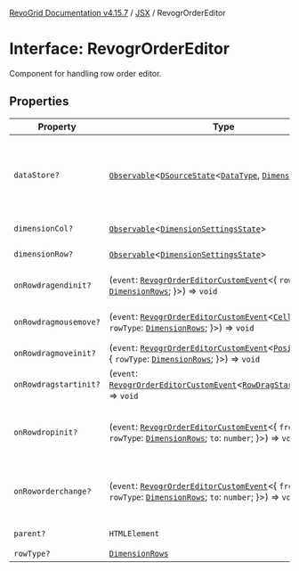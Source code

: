 [RevoGrid Documentation v4.15.7](README.md) / [JSX](Namespace.JSX.md) / RevogrOrderEditor

# Interface: RevogrOrderEditor

Component for handling row order editor.

## Properties

| Property | Type | Description | Defined in |
| ------ | ------ | ------ | ------ |
| `dataStore?` | [`Observable`](TypeAlias.Observable.md)\<[`DSourceState`](TypeAlias.DSourceState.md)\<[`DataType`](TypeAlias.DataType.md), [`DimensionRows`](TypeAlias.DimensionRows.md)\>\> | Static stores, not expected to change during component lifetime | [src/components.d.ts:1998](https://github.com/revolist/revogrid/blob/4b66617ba213e84ecc08d523780ce49415de163a/src/components.d.ts#L1998) |
| `dimensionCol?` | [`Observable`](TypeAlias.Observable.md)\<[`DimensionSettingsState`](Interface.DimensionSettingsState.md)\> | Dimension settings X | [src/components.d.ts:2002](https://github.com/revolist/revogrid/blob/4b66617ba213e84ecc08d523780ce49415de163a/src/components.d.ts#L2002) |
| `dimensionRow?` | [`Observable`](TypeAlias.Observable.md)\<[`DimensionSettingsState`](Interface.DimensionSettingsState.md)\> | Dimension settings Y | [src/components.d.ts:2006](https://github.com/revolist/revogrid/blob/4b66617ba213e84ecc08d523780ce49415de163a/src/components.d.ts#L2006) |
| `onRowdragendinit?` | (`event`: [`RevogrOrderEditorCustomEvent`](Interface.RevogrOrderEditorCustomEvent.md)\<\{ `rowType`: [`DimensionRows`](TypeAlias.DimensionRows.md); \}\>) => `void` | Row drag ended started | [src/components.d.ts:2010](https://github.com/revolist/revogrid/blob/4b66617ba213e84ecc08d523780ce49415de163a/src/components.d.ts#L2010) |
| `onRowdragmousemove?` | (`event`: [`RevogrOrderEditorCustomEvent`](Interface.RevogrOrderEditorCustomEvent.md)\<[`Cell`](Interface.Cell.md) & \{ `rowType`: [`DimensionRows`](TypeAlias.DimensionRows.md); \}\>) => `void` | Row mouse move started | [src/components.d.ts:2014](https://github.com/revolist/revogrid/blob/4b66617ba213e84ecc08d523780ce49415de163a/src/components.d.ts#L2014) |
| `onRowdragmoveinit?` | (`event`: [`RevogrOrderEditorCustomEvent`](Interface.RevogrOrderEditorCustomEvent.md)\<[`PositionItem`](Interface.PositionItem.md) & \{ `rowType`: [`DimensionRows`](TypeAlias.DimensionRows.md); \}\>) => `void` | Row move started | [src/components.d.ts:2018](https://github.com/revolist/revogrid/blob/4b66617ba213e84ecc08d523780ce49415de163a/src/components.d.ts#L2018) |
| `onRowdragstartinit?` | (`event`: [`RevogrOrderEditorCustomEvent`](Interface.RevogrOrderEditorCustomEvent.md)\<[`RowDragStartDetails`](TypeAlias.RowDragStartDetails.md)\>) => `void` | Row drag started | [src/components.d.ts:2022](https://github.com/revolist/revogrid/blob/4b66617ba213e84ecc08d523780ce49415de163a/src/components.d.ts#L2022) |
| `onRowdropinit?` | (`event`: [`RevogrOrderEditorCustomEvent`](Interface.RevogrOrderEditorCustomEvent.md)\<\{ `from`: `number`; `rowType`: [`DimensionRows`](TypeAlias.DimensionRows.md); `to`: `number`; \}\>) => `void` | Row dragged, new range ready to be applied | [src/components.d.ts:2026](https://github.com/revolist/revogrid/blob/4b66617ba213e84ecc08d523780ce49415de163a/src/components.d.ts#L2026) |
| `onRoworderchange?` | (`event`: [`RevogrOrderEditorCustomEvent`](Interface.RevogrOrderEditorCustomEvent.md)\<\{ `from`: `number`; `rowType`: [`DimensionRows`](TypeAlias.DimensionRows.md); `to`: `number`; \}\>) => `void` | Row drag ended finished. Time to apply data | [src/components.d.ts:2034](https://github.com/revolist/revogrid/blob/4b66617ba213e84ecc08d523780ce49415de163a/src/components.d.ts#L2034) |
| `parent?` | `HTMLElement` | Parent element | [src/components.d.ts:2042](https://github.com/revolist/revogrid/blob/4b66617ba213e84ecc08d523780ce49415de163a/src/components.d.ts#L2042) |
| `rowType?` | [`DimensionRows`](TypeAlias.DimensionRows.md) | - | [src/components.d.ts:2043](https://github.com/revolist/revogrid/blob/4b66617ba213e84ecc08d523780ce49415de163a/src/components.d.ts#L2043) |
